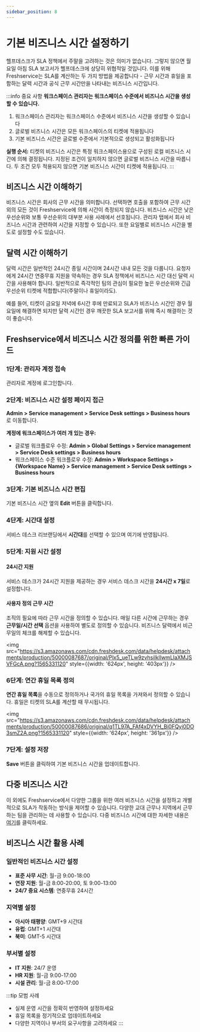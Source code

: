 ```yaml
---
sidebar_position: 8
---
```


# 기본 비즈니스 시간 설정하기

헬프데스크가 SLA 정책에서 주말을 고려하는 것은 의미가 없습니다. 그렇지 않으면 월요일 아침 SLA 보고서가 헬프데스크에 상당히 위협적일 것입니다. 이를 위해 Freshservice는 SLA를 계산하는 두 가지 방법을 제공합니다 - 근무 시간과 휴일을 포함하는 달력 시간과 공식 근무 시간만을 나타내는 비즈니스 시간입니다.

:::info 중요 사항
**워크스페이스 관리자는 워크스페이스 수준에서 비즈니스 시간을 생성할 수 있습니다.**

1. 워크스페이스 관리자는 워크스페이스 수준에서 비즈니스 시간을 생성할 수 있습니다
2. 글로벌 비즈니스 시간은 모든 워크스페이스의 티켓에 적용됩니다
3. 기본 비즈니스 시간은 글로벌 수준에서 기본적으로 생성되고 활성화됩니다

**실행 순서:** 티켓의 비즈니스 시간은 특정 워크스페이스용으로 구성된 로컬 비즈니스 시간에 의해 결정됩니다. 지정된 조건이 일치하지 않으면 글로벌 비즈니스 시간을 따릅니다. 두 조건 모두 적용되지 않으면 기본 비즈니스 시간이 티켓에 적용됩니다.
:::

## 비즈니스 시간 이해하기

비즈니스 시간은 회사의 근무 시간을 의미합니다. 선택하면 호출을 포함하여 근무 시간 외의 모든 것이 Freshservice에 의해 시간이 측정되지 않습니다. 비즈니스 시간은 낮은 우선순위와 보통 우선순위의 대부분 사용 사례에서 선호됩니다. 관리자 탭에서 회사 비즈니스 시간과 관련하여 시간을 지정할 수 있습니다. 또한 요일별로 비즈니스 시간을 별도로 설정할 수도 있습니다.

## 달력 시간 이해하기

달력 시간은 일반적인 24시간 종일 시간이며 24시간 내내 모든 것을 다룹니다. 요청자에게 24시간 연중무휴 지원을 약속하는 경우 SLA 정책에서 비즈니스 시간 대신 달력 시간을 사용해야 합니다. 일반적으로 즉각적인 팀의 관심이 필요한 높은 우선순위와 긴급 우선순위 티켓에 적합합니다(주말이나 휴일이라도).

예를 들어, 티켓이 금요일 저녁에 6시간 후에 만료되고 SLA가 비즈니스 시간인 경우 월요일에 해결하면 되지만 달력 시간인 경우 깨끗한 SLA 보고서를 위해 즉시 해결하는 것이 좋습니다.

## Freshservice에서 비즈니스 시간 정의를 위한 빠른 가이드

### 1단계: 관리자 계정 접속

관리자로 계정에 로그인합니다.

### 2단계: 비즈니스 시간 설정 페이지 접근

**Admin > Service management > Service Desk settings > Business hours**로 이동합니다.

**계정에 워크스페이스가 여러 개 있는 경우:**
- 글로벌 워크플로우 수정: **Admin > Global Settings > Service management > Service Desk settings > Business hours**
- 워크스페이스 수준 워크플로우 수정: **Admin > Workspace Settings > {Workspace Name} > Service management > Service Desk settings > Business hours**

### 3단계: 기본 비즈니스 시간 편집

기본 비즈니스 시간 옆의 **Edit** 버튼을 클릭합니다.

### 4단계: 시간대 설정

서비스 데스크 리브랜딩에서 **시간대**를 선택할 수 있으며 여기에 반영됩니다.

### 5단계: 지원 시간 설정

#### 24시간 지원
서비스 데스크가 24시간 지원을 제공하는 경우 서비스 데스크 시간을 **24시간 x 7일**로 설정합니다.

#### 사용자 정의 근무 시간
조직의 필요에 따라 근무 시간을 정의할 수 있습니다. 매일 다른 시간에 근무하는 경우 **근무일/시간 선택** 옵션을 사용하여 별도로 정의할 수 있습니다. 비즈니스 달력에서 비근무일의 체크를 해제할 수 있습니다.

<img src="https://s3.amazonaws.com/cdn.freshdesk.com/data/helpdesk/attachments/production/50000087687/original/Plx5_ueTLw9zvhsiIklIwmLlaXMJSVFGcA.png?1565331120" style={{width: '624px', height: '403px'}} />

### 6단계: 연간 휴일 목록 정의

**연간 휴일 목록**을 수동으로 정의하거나 국가의 휴일 목록을 가져와서 정의할 수 있습니다. 휴일은 티켓의 SLA를 계산할 때 무시됩니다.

<img src="https://s3.amazonaws.com/cdn.freshdesk.com/data/helpdesk/attachments/production/50000087686/original/q1TL97A_FAf4xDVYH_Bi0FQyi0DO3smZ2A.png?1565331120" style={{width: '624px', height: '361px'}} />

### 7단계: 설정 저장

**Save** 버튼을 클릭하여 기본 비즈니스 시간을 업데이트합니다.

## 다중 비즈니스 시간

이 외에도 Freshservice에서 다양한 그룹을 위한 여러 비즈니스 시간을 설정하고 개별적으로 SLA가 작동하는 방식을 제어할 수 있습니다. 다양한 교대 근무나 지역에서 근무하는 팀을 관리하는 데 사용할 수 있습니다. 다중 비즈니스 시간에 대한 자세한 내용은 [여기](https://support.freshservice.com/support/solutions/articles/156463-configuring-multiple-business-hours-in-freshservice)를 클릭하세요.

## 비즈니스 시간 활용 사례

### 일반적인 비즈니스 시간 설정

- **표준 사무 시간**: 월-금 9:00-18:00
- **연장 지원**: 월-금 8:00-20:00, 토 9:00-13:00
- **24/7 중요 시스템**: 연중무휴 24시간

### 지역별 설정

- **아시아 태평양**: GMT+9 시간대
- **유럽**: GMT+1 시간대  
- **북미**: GMT-5 시간대

### 부서별 설정

- **IT 지원**: 24/7 운영
- **HR 지원**: 월-금 9:00-17:00
- **시설 관리**: 월-금 8:00-17:00

:::tip 모범 사례
- 실제 운영 시간을 정확히 반영하여 설정하세요
- 휴일 목록을 정기적으로 업데이트하세요
- 다양한 지역이나 부서의 요구사항을 고려하세요
:::